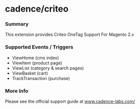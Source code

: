 # cadence/criteo

### Summary
This extension provides Criteo OneTag Support For Magento 2.x

### Supported Events / Triggers
* ViewHome (cms index)
* ViewItem (product page)
* ViewList (category & search pages)
* ViewBasket (cart)
* TrackTransaction (purchase)

### More Info
Please see the official support guide at www.cadence-labs.com/
